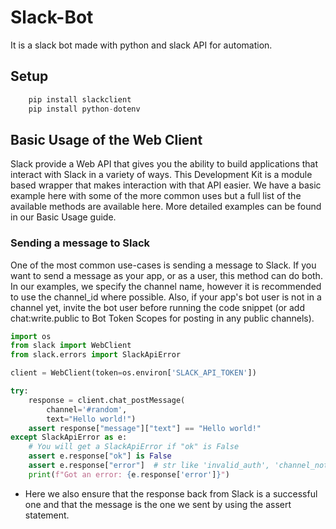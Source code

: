 # Slack-Bot

It is a slack bot made with python and slack API for automation.

## Setup

```python
    pip install slackclient
    pip install python-dotenv

```

## Basic Usage of the Web Client

Slack provide a Web API that gives you the ability to build applications that interact with Slack in a variety of ways. This Development Kit is a module based wrapper that makes interaction with that API easier. We have a basic example here with some of the more common uses but a full list of the available methods are available here. More detailed examples can be found in our Basic Usage guide.

### Sending a message to Slack

One of the most common use-cases is sending a message to Slack. If you want to send a message as your app, or as a user, this method can do both. In our examples, we specify the channel name, however it is recommended to use the channel_id where possible. Also, if your app's bot user is not in a channel yet, invite the bot user before running the code snippet (or add chat:write.public to Bot Token Scopes for posting in any public channels).

```python
import os
from slack import WebClient
from slack.errors import SlackApiError

client = WebClient(token=os.environ['SLACK_API_TOKEN'])

try:
    response = client.chat_postMessage(
        channel='#random',
        text="Hello world!")
    assert response["message"]["text"] == "Hello world!"
except SlackApiError as e:
    # You will get a SlackApiError if "ok" is False
    assert e.response["ok"] is False
    assert e.response["error"]  # str like 'invalid_auth', 'channel_not_found'
    print(f"Got an error: {e.response['error']}")
```

- Here we also ensure that the response back from Slack is a successful one and that the message is the one we sent by using the assert statement.
